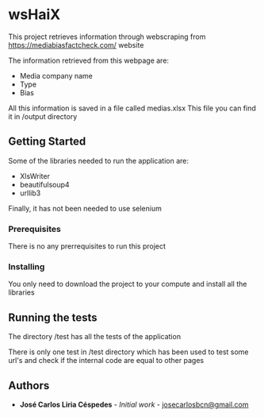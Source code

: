 # wsHaiX

This project retrieves information through webscraping from https://mediabiasfactcheck.com/ website

The information retrieved from this webpage are:
* Media company name
* Type
* Bias

All this information is saved in a file called medias.xlsx
This file you can find it in /output directory

## Getting Started

Some of the libraries needed to run the application are:
* XlsWriter
* beautifulsoup4
* urllib3

Finally, it has not been needed to use selenium

### Prerequisites

There is no any prerrequisites to run this project

### Installing

You only need to download the project to your compute and install all
the libraries

## Running the tests

The directory /test has all the tests of the application

There is only one test in /test directory which has been used to
test some url's and check if the internal code are equal to other pages

## Authors

* **José Carlos Liria Céspedes** - *Initial work* - josecarlosbcn@gmail.com
